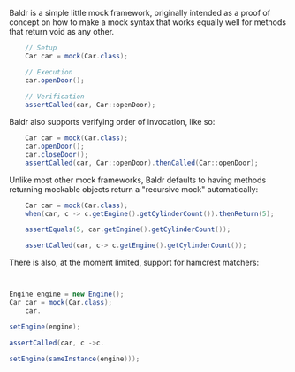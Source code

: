 
Baldr is a simple little mock framework, originally intended as a proof of concept on how to make a mock syntax that works equally well for methods that return void as any other.

```java
    // Setup
    Car car = mock(Car.class);

    // Execution
    car.openDoor();
    
    // Verification
    assertCalled(car, Car::openDoor);
```

Baldr also supports verifying order of invocation, like so:

```java
    Car car = mock(Car.class);
    car.openDoor();
    car.closeDoor();
    assertCalled(car, Car::openDoor).thenCalled(Car::openDoor);
```

Unlike most other mock frameworks, Baldr defaults to having methods returning mockable objects return a "recursive mock" automatically:

```java
    Car car = mock(Car.class);
    when(car, c -> c.getEngine().getCylinderCount()).thenReturn(5);

    assertEquals(5, car.getEngine().getCylinderCount());

    assertCalled(car, c-> c.getEngine().getCylinderCount());
```

There is also, at the moment limited, support for hamcrest matchers:

```java


Engine engine = new Engine();
Car car = mock(Car.class);
    car.

setEngine(engine);

assertCalled(car, c ->c.

setEngine(sameInstance(engine)));
```
